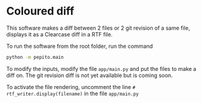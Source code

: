 # Coloured diff

This software makes a diff between 2 files or 2 git revision of a same file, displays it as a Clearcase diff in a RTF file.

To run the software from the root folder, run the command
```bash
python -m pepito.main
```

To modify the inputs, modify the file `app/main.py` and put the files to make a diff on.
The git revision diff is not yet available but is coming soon.

To activate the file rendering, uncomment the line `# rtf_writer.display(filename)` in the file `app/main.py`
